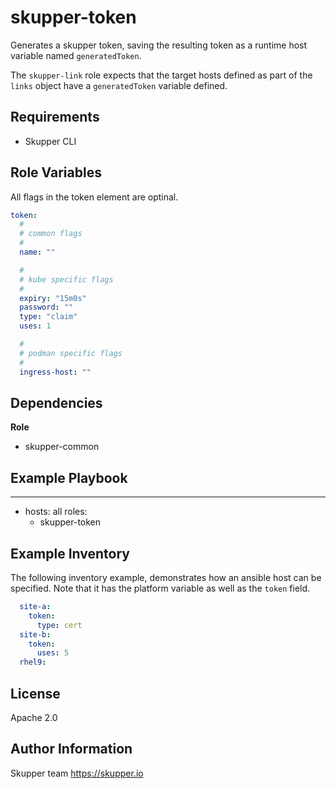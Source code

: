 skupper-token
=============

Generates a skupper token, saving the resulting token as a runtime
host variable named `generatedToken`.

The `skupper-link` role expects that the target hosts defined as part
of the `links` object have a `generatedToken` variable defined.

Requirements
------------

* Skupper CLI

Role Variables
--------------

All flags in the token element are optinal.

```yaml
token:
  #
  # common flags
  #
  name: ""

  #
  # kube specific flags
  #
  expiry: "15m0s"
  password: ""
  type: "claim"
  uses: 1

  #
  # podman specific flags
  #
  ingress-host: ""
```

Dependencies
------------

**Role**

* skupper-common

Example Playbook
----------------

---
- hosts: all
  roles:
    - skupper-token

Example Inventory
-----------------

The following inventory example, demonstrates how an ansible host
can be specified. Note that it has the platform variable as well 
as the `token` field.

```yaml
  site-a:
    token:
      type: cert
  site-b:
    token:
      uses: 5
  rhel9:
```

License
-------

Apache 2.0

Author Information
------------------

Skupper team
https://skupper.io
